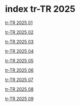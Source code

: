 # index tr-TR 2025

<a href="./01">tr-TR 2025 01</a>

<a href="./02">tr-TR 2025 02</a>

<a href="./03">tr-TR 2025 03</a>

<a href="./04">tr-TR 2025 04</a>

<a href="./05">tr-TR 2025 05</a>

<a href="./06">tr-TR 2025 06</a>

<a href="./07">tr-TR 2025 07</a>

<a href="./08">tr-TR 2025 08</a>

<a href="./09">tr-TR 2025 09</a>
